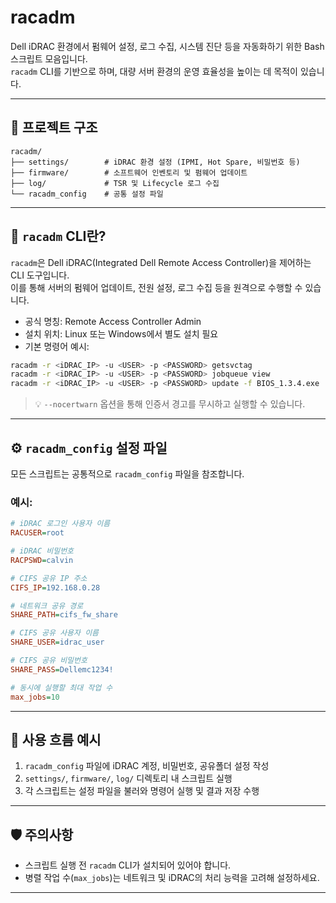 # racadm

Dell iDRAC 환경에서 펌웨어 설정, 로그 수집, 시스템 진단 등을 자동화하기 위한 Bash 스크립트 모음입니다.  
`racadm` CLI를 기반으로 하며, 대량 서버 환경의 운영 효율성을 높이는 데 목적이 있습니다.

---

## 🧩 프로젝트 구조

```
racadm/
├── settings/        # iDRAC 환경 설정 (IPMI, Hot Spare, 비밀번호 등)
├── firmware/        # 소프트웨어 인벤토리 및 펌웨어 업데이트
├── log/             # TSR 및 Lifecycle 로그 수집
└── racadm_config    # 공통 설정 파일
```

---

## 🧰 `racadm` CLI란?

`racadm`은 Dell iDRAC(Integrated Dell Remote Access Controller)을 제어하는 CLI 도구입니다.  
이를 통해 서버의 펌웨어 업데이트, 전원 설정, 로그 수집 등을 원격으로 수행할 수 있습니다.

- 공식 명칭: Remote Access Controller Admin
- 설치 위치: Linux 또는 Windows에서 별도 설치 필요
- 기본 명령어 예시:

```bash
racadm -r <iDRAC_IP> -u <USER> -p <PASSWORD> getsvctag
racadm -r <iDRAC_IP> -u <USER> -p <PASSWORD> jobqueue view
racadm -r <iDRAC_IP> -u <USER> -p <PASSWORD> update -f BIOS_1.3.4.exe ...
```

> 💡 `--nocertwarn` 옵션을 통해 인증서 경고를 무시하고 실행할 수 있습니다.

---

## ⚙️ `racadm_config` 설정 파일

모든 스크립트는 공통적으로 `racadm_config` 파일을 참조합니다.  

### 예시:

```ini
# iDRAC 로그인 사용자 이름
RACUSER=root

# iDRAC 비밀번호
RACPSWD=calvin

# CIFS 공유 IP 주소
CIFS_IP=192.168.0.28

# 네트워크 공유 경로
SHARE_PATH=cifs_fw_share

# CIFS 공유 사용자 이름
SHARE_USER=idrac_user

# CIFS 공유 비밀번호
SHARE_PASS=Dellemc1234!

# 동시에 실행할 최대 작업 수
max_jobs=10

```

---

## 🧪 사용 흐름 예시

1. `racadm_config` 파일에 iDRAC 계정, 비밀번호, 공유폴더 설정 작성
2. `settings/`, `firmware/`, `log/` 디렉토리 내 스크립트 실행
3. 각 스크립트는 설정 파일을 불러와 명령어 실행 및 결과 저장 수행

---

## 🛡️ 주의사항

- 스크립트 실행 전 `racadm` CLI가 설치되어 있어야 합니다.
- 병렬 작업 수(`max_jobs`)는 네트워크 및 iDRAC의 처리 능력을 고려해 설정하세요.

---

